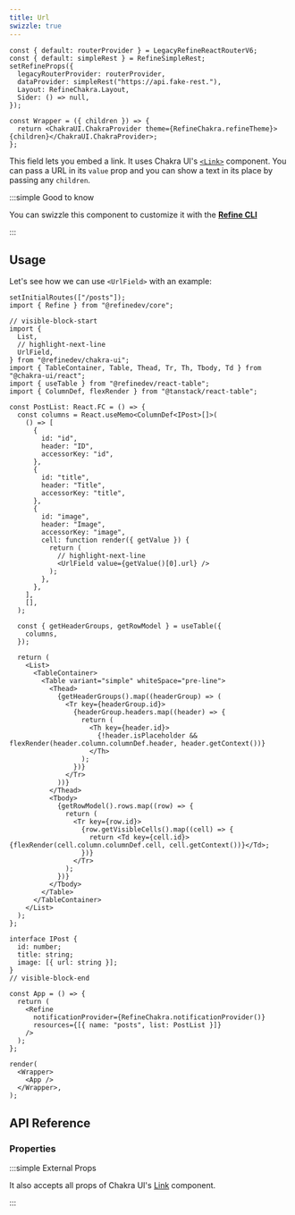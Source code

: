 ```yaml
---
title: Url
swizzle: true
---
```


```tsx live shared
const { default: routerProvider } = LegacyRefineReactRouterV6;
const { default: simpleRest } = RefineSimpleRest;
setRefineProps({
  legacyRouterProvider: routerProvider,
  dataProvider: simpleRest("https://api.fake-rest."),
  Layout: RefineChakra.Layout,
  Sider: () => null,
});

const Wrapper = ({ children }) => {
  return <ChakraUI.ChakraProvider theme={RefineChakra.refineTheme}>{children}</ChakraUI.ChakraProvider>;
};
```

This field lets you embed a link. It uses Chakra UI's [`<Link>`](https://chakra-ui.com/docs/components/link/usage) component. You can pass a URL in its `value` prop and you can show a text in its place by passing any `children`.

:::simple Good to know

You can swizzle this component to customize it with the [**Refine CLI**](/docs/packages/list-of-packages)

:::

## Usage

Let's see how we can use `<UrlField>` with an example:

```tsx live url=http://localhost:3000 previewHeight=420px hideCode
setInitialRoutes(["/posts"]);
import { Refine } from "@refinedev/core";

// visible-block-start
import {
  List,
  // highlight-next-line
  UrlField,
} from "@refinedev/chakra-ui";
import { TableContainer, Table, Thead, Tr, Th, Tbody, Td } from "@chakra-ui/react";
import { useTable } from "@refinedev/react-table";
import { ColumnDef, flexRender } from "@tanstack/react-table";

const PostList: React.FC = () => {
  const columns = React.useMemo<ColumnDef<IPost>[]>(
    () => [
      {
        id: "id",
        header: "ID",
        accessorKey: "id",
      },
      {
        id: "title",
        header: "Title",
        accessorKey: "title",
      },
      {
        id: "image",
        header: "Image",
        accessorKey: "image",
        cell: function render({ getValue }) {
          return (
            // highlight-next-line
            <UrlField value={getValue()[0].url} />
          );
        },
      },
    ],
    [],
  );

  const { getHeaderGroups, getRowModel } = useTable({
    columns,
  });

  return (
    <List>
      <TableContainer>
        <Table variant="simple" whiteSpace="pre-line">
          <Thead>
            {getHeaderGroups().map((headerGroup) => (
              <Tr key={headerGroup.id}>
                {headerGroup.headers.map((header) => {
                  return (
                    <Th key={header.id}>
                      {!header.isPlaceholder && flexRender(header.column.columnDef.header, header.getContext())}
                    </Th>
                  );
                })}
              </Tr>
            ))}
          </Thead>
          <Tbody>
            {getRowModel().rows.map((row) => {
              return (
                <Tr key={row.id}>
                  {row.getVisibleCells().map((cell) => {
                    return <Td key={cell.id}>{flexRender(cell.column.columnDef.cell, cell.getContext())}</Td>;
                  })}
                </Tr>
              );
            })}
          </Tbody>
        </Table>
      </TableContainer>
    </List>
  );
};

interface IPost {
  id: number;
  title: string;
  image: [{ url: string }];
}
// visible-block-end

const App = () => {
  return (
    <Refine
      notificationProvider={RefineChakra.notificationProvider()}
      resources={[{ name: "posts", list: PostList }]}
    />
  );
};

render(
  <Wrapper>
    <App />
  </Wrapper>,
);
```

## API Reference

### Properties

<PropsTable module="@refinedev/chakra-ui/UrlField" value-description="URL for link to reference to"/>

:::simple External Props

It also accepts all props of Chakra UI's [Link](https://chakra-ui.com/docs/components/link/usage) component.

:::
